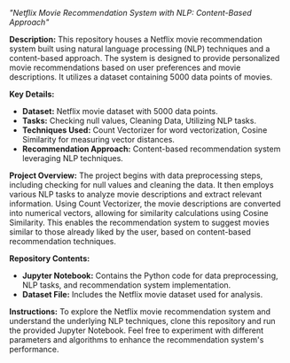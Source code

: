 


*"Netflix Movie Recommendation System with NLP: Content-Based Approach"*

**Description:**
This repository houses a Netflix movie recommendation system built using natural language processing (NLP) techniques and a content-based approach. The system is designed to provide personalized movie recommendations based on user preferences and movie descriptions. It utilizes a dataset containing 5000 data points of movies.

**Key Details:**
- **Dataset:** Netflix movie dataset with 5000 data points.
- **Tasks:** Checking null values, Cleaning Data, Utilizing NLP tasks.
- **Techniques Used:** Count Vectorizer for word vectorization, Cosine Similarity for measuring vector distances.
- **Recommendation Approach:** Content-based recommendation system leveraging NLP techniques.

**Project Overview:**
The project begins with data preprocessing steps, including checking for null values and cleaning the data. It then employs various NLP tasks to analyze movie descriptions and extract relevant information. Using Count Vectorizer, the movie descriptions are converted into numerical vectors, allowing for similarity calculations using Cosine Similarity. This enables the recommendation system to suggest movies similar to those already liked by the user, based on content-based recommendation techniques.

**Repository Contents:**
- **Jupyter Notebook:** Contains the Python code for data preprocessing, NLP tasks, and recommendation system implementation.
- **Dataset File:** Includes the Netflix movie dataset used for analysis.

**Instructions:**
To explore the Netflix movie recommendation system and understand the underlying NLP techniques, clone this repository and run the provided Jupyter Notebook. Feel free to experiment with different parameters and algorithms to enhance the recommendation system's performance.
